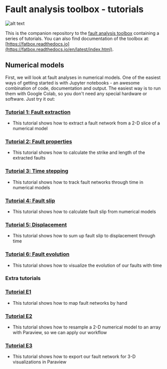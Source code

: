 # Fault analysis toolbox - tutorials

![alt text](https://github.com/thilowrona/fault_analysis_toolbox/blob/master/fault_network.png)

This is the companion repository to the [fault analysis toolbox](https://github.com/thilowrona/fatbox) containing a series of tutorials. You can also find documentation of the toolbox at: [https://fatbox.readthedocs.io](https://fatbox.readthedocs.io/en/latest/index.html).

## Numerical models
First, we will look at fault analyses in numerical models. One of the easiest ways of getting started is with Jupyter notebooks - an awesome combination of code, documentation and output. The easiest way is to run them with Google Colab, so you don't need any special hardware or software. Just try it out:

### [Tutorial 1: Fault extraction](https://github.com/thilowrona/fatbox_tutorials/blob/main/1-fault_extraction/1-fault_extraction.ipynb)
- This tutorial shows how to extract a fault network from a 2-D slice of a numerical model

### [Tutorial 2: Fault properties](https://github.com/thilowrona/fatbox_tutorials/blob/main/2-fault_properties/2-fault_properties.ipynb)
- This tutorial shows how to calculate the strike and length of the extracted faults

### [Tutorial 3: Time stepping](https://github.com/thilowrona/fatbox_tutorials/blob/main/3-time_stepping/3-time_stepping.ipynb)
- This tutorial shows how to track fault networks through time in numerical models

### [Tutorial 4: Fault slip](https://github.com/thilowrona/fatbox_tutorials/blob/main/4-fault_slip/4-fault_slip.ipynb)
- This tutorial shows how to calculate fault slip from numerical models

### [Tutorial 5: Displacement](https://github.com/thilowrona/fatbox_tutorials/blob/main/5-displacement/5-displacement.ipynb)
- This tutorial shows how to sum up fault slip to displacement through time

### [Tutorial 6: Fault evolution](https://github.com/thilowrona/fatbox_tutorials/blob/main/6-evolution/6-evolution.ipynb)
- This tutorial shows how to visualize the evolution of our faults with time


### Extra tutorials
### [Tutorial E1](https://github.com/thilowrona/fatbox_tutorials/E1-manual_extraction/E1-manual_extraction.ipynb)
- This tutorial shows how to map fault networks by hand

### [Tutorial E2](https://github.com/thilowrona/fatbox_tutorials/E2-paraview/E2-paraview.ipynb)
- This tutorial shows how to resample a 2-D numerical model to an array with Paraview, so we can apply our workflow

### [Tutorial E3](https://github.com/thilowrona/fatbox_tutorials/E3-export/E3-export.ipynb)
- This tutorial shows how to export our fault network for 3-D visualizations in Paraview



